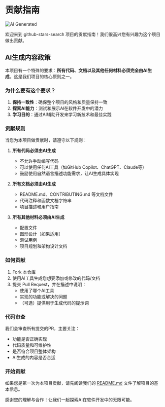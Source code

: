# 贡献指南

![AI Generated](https://img.shields.io/badge/AI-Generated-brightgreen)

欢迎来到 github-stars-search 项目的贡献指南！我们很高兴您有兴趣为这个项目做出贡献。

## AI生成内容政策

本项目有一个特殊的要求：**所有代码、文档以及其他任何材料必须完全由AI生成**。这是我们项目的核心原则之一。

### 为什么要有这个要求？

1. **保持一致性**：确保整个项目的风格和质量保持一致
2. **探索AI能力**：测试和展示AI在软件开发中的潜力
3. **学习目的**：通过AI辅助开发来学习新技术和最佳实践

### 贡献规则

当您为本项目做贡献时，请遵守以下规则：

1. **所有代码必须由AI生成**
   - 不允许手动编写代码
   - 可以使用任何AI工具（如GitHub Copilot、ChatGPT、Claude等）
   - 鼓励使用自然语言描述功能需求，让AI生成具体实现

2. **所有文档必须由AI生成**
   - README.md、CONTRIBUTING.md 等文档文件
   - 代码注释和函数文档字符串
   - 项目描述和用户指南

3. **所有其他材料必须由AI生成**
   - 配置文件
   - 图形设计（如果适用）
   - 测试用例
   - 项目规划和架构设计文档

### 如何贡献

1. Fork 本仓库
2. 使用AI工具生成您想要添加或修改的代码/文档
3. 提交 Pull Request，并在描述中说明：
   - 使用了哪个AI工具
   - 实现的功能或解决的问题
   - （可选）提供用于生成代码的提示词

### 代码审查

我们会审查所有提交的PR，主要关注：
- 功能是否正确实现
- 代码质量和可维护性
- 是否符合项目整体架构
- AI生成的内容是否合适

### 开始贡献

如果您是第一次为本项目贡献，请先阅读我们的 [README.md](README.md) 文件了解项目的基本信息。

感谢您的理解与合作！让我们一起探索AI在软件开发中的无限可能。
